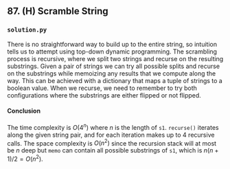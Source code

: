 ## 87. (H) Scramble String

### `solution.py`
There is no straightforward way to build up to the entire string, so intuition tells us to attempt using top-down dynamic programming. The scrambling process is recursive, where we split two strings and recurse on the resulting substrings. Given a pair of strings we can try all possible splits and recurse on the substrings while memoizing any results that we compute along the way. This can be achieved with a dictionary that maps a tuple of strings to a boolean value. When we recurse, we need to remember to try both configurations where the substrings are either flipped or not flipped.  
  
#### Conclusion
The time complexity is $O(4^n)$ where $n$ is the length of `s1`. `recurse()` iterates along the given string pair, and for each iteration makes up to 4 recursive calls. The space complexity is $O(n^2)$ since the recursion stack will at most be $n$ deep but `memo` can contain all possible substrings of `s1`, which is $n(n+1)/2 = O(n^2)$.  
  

